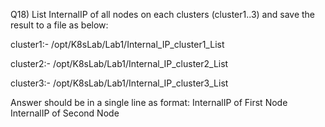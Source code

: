 Q18) List InternalIP of all nodes on each clusters (cluster1..3) and save the result to a file as below:

cluster1:- /opt/K8sLab/Lab1/Internal_IP_cluster1_List

cluster2:- /opt/K8sLab/Lab1/Internal_IP_cluster2_List

cluster3:- /opt/K8sLab/Lab1/Internal_IP_cluster3_List

Answer should be in a single line as format: InternalIP of First Node InternalIP of Second Node

